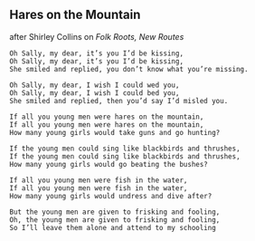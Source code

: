 ---
---
Hares on the Mountain
---------------------
after Shirley Collins on *Folk Roots, New Routes*

    Oh Sally, my dear, it’s you I’d be kissing,
    Oh Sally, my dear, it’s you I’d be kissing,
    She smiled and replied, you don’t know what you’re missing.

    Oh Sally, my dear, I wish I could wed you, 
    Oh Sally, my dear, I wish I could bed you, 
    She smiled and replied, then you’d say I’d misled you.

    If all you young men were hares on the mountain, 
    If all you young men were hares on the mountain, 
    How many young girls would take guns and go hunting?

    If the young men could sing like blackbirds and thrushes, 
    If the young men could sing like blackbirds and thrushes,
    How many young girls would go beating the bushes?

    If all you young men were fish in the water, 
    If all you young men were fish in the water, 
    How many young girls would undress and dive after?
    
    But the young men are given to frisking and fooling,
    Oh, the young men are given to frisking and fooling,
    So I’ll leave them alone and attend to my schooling

